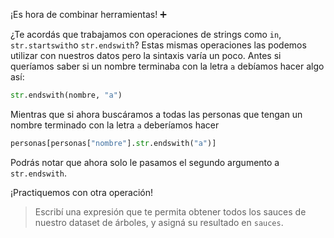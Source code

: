 ¡Es hora de combinar herramientas! ➕ 

¿Te acordás que trabajamos con operaciones de strings como `in`, `str.startswith`o `str.endswith`? Estas mismas operaciones las podemos utilizar con nuestros datos pero la sintaxis varía un poco. Antes si queríamos saber si un nombre terminaba con la letra `a` debíamos hacer algo así:

```python
str.endswith(nombre, "a")
```

Mientras que si ahora buscáramos a todas las personas que tengan un nombre terminado con la letra `a` deberíamos hacer 

```python
personas[personas["nombre"].str.endswith("a")]
```

Podrás notar que ahora solo le pasamos el segundo argumento a `str.endswith`. 

¡Practiquemos con otra operación!

> Escribí una expresión que te permita obtener todos los sauces de nuestro dataset de árboles, y asigná su resultado en `sauces`.
